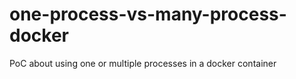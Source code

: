 # one-process-vs-many-process-docker
PoC about using one or multiple processes in a docker container
